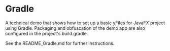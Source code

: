 # Gradle
  

 A technical demo that shows how to set up a basic yFiles for JavaFX project using Gradle. Packaging and obfuscation of the demo app are also configured in the project's build.gradle.   

 See the README_Gradle.md for further instructions.   